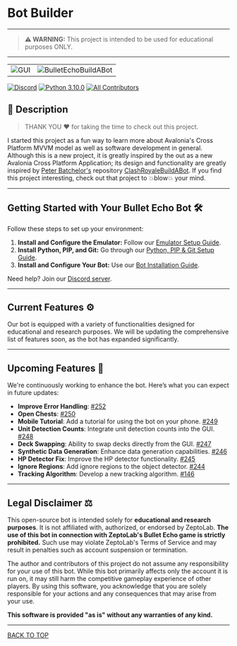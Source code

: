 ﻿# Bot Builder

---
> **⚠️ WARNING:**
> This project is intended to be used for educational purposes ONLY.
---

<table>
    <tr>
        <td align="center">
            <img src="https://github.com/user-attachments/assets/554485fb-5d80-43bd-8096-07b6b38330db" alt="GUI">
        </td>
        <td align="center">
            <img src="https://github.com/user-attachments/assets/45165830-caab-4ee3-8552-6c982bf269fa" alt="BulletEchoBuildABot">
        </td>
    </tr>
</table>

[![Discord](https://img.shields.io/badge/Discord-00c8d6?logo=discord&logoColor=white&style=flat)](https://discord.gg/FprT638S)
[![Python 3.10.0](https://img.shields.io/badge/python-3.10.0-00c8d6?style=flat&logo=python&logoColor=white)](https://www.python.org/downloads/release/python-3100/)
[![All Contributors](https://img.shields.io/badge/all_contributors-17-00c8d6?style=flat)](Contributors.md)

## 📝 Description

> THANK YOU ❤️ for taking the time to check out this project.

I started this project as a fun way to learn more about Avalonia's Cross Platform MVVM model as well as software
development in general. Although this is a new project, it is greatly inspired by the out as a new Avalonia Cross
Platform Application; its design and functionality are greatly inspired
by [Peter Batchelor's](https://github.com/Pbatch)
repository [ClashRoyaleBuildABot](https://github.com/Pbatch/ClashRoyaleBuildABot). If you find this project interesting,
check out that project to 💥blow💥 your mind.

---

## Getting Started with Your Bullet Echo Bot 🛠️

Follow these steps to set up your environment:

1. **Install and Configure the Emulator:** Follow
   our [Emulator Setup Guide](https://github.com/Pbatch/BulletEchoBuildABot/wiki/Emulator-Setup-Guide).
2. **Install Python, PIP, and Git:** Go through
   our [Python, PIP & Git Setup Guide](https://github.com/Pbatch/BulletEchoBuildABot/wiki/Python,-PIP,-&-Git-Setup-Guide).
3. **Install and Configure Your Bot:** Use
   our [Bot Installation Guide](https://github.com/Pbatch/BulletEchoBuildABot/wiki/Bot-Installation-Setup-Guide).

Need help? Join our [Discord server](https://discord.gg/FprT638S).

---

## Current Features ⚙️

Our bot is equipped with a variety of functionalities designed for educational and research purposes. We will be
updating the comprehensive list of features soon, as the bot has expanded significantly.

---

## Upcoming Features 🚀

We're continuously working to enhance the bot. Here’s what you can expect in future updates:

- **Improve Error Handling**: [#252](https://github.com/Pbatch/BulletEchoBuildABot/issues/252)
- **Open Chests**: [#250](https://github.com/Pbatch/BulletEchoBuildABot/issues/250)
- **Mobile Tutorial**: Add a tutorial for using the bot on your
  phone. [#249](https://github.com/Pbatch/BulletEchoBuildABot/issues/249)
- **Unit Detection Counts**: Integrate unit detection counts into the
  GUI. [#248](https://github.com/Pbatch/BulletEchoBuildABot/issues/248)
- **Deck Swapping**: Ability to swap decks directly from the
  GUI. [#247](https://github.com/Pbatch/BulletEchoBuildABot/issues/247)
- **Synthetic Data Generation**: Enhance data generation
  capabilities. [#246](https://github.com/Pbatch/BulletEchoBuildABot/issues/246)
- **HP Detector Fix**: Improve the HP detector
  functionality. [#245](https://github.com/Pbatch/BulletEchoBuildABot/issues/245)
- **Ignore Regions**: Add ignore regions to the object
  detector. [#244](https://github.com/Pbatch/BulletEchoBuildABot/issues/244)
- **Tracking Algorithm**: Develop a new tracking
  algorithm. [#146](https://github.com/Pbatch/BulletEchoBuildABot/issues/146)

---

## Legal Disclaimer ⚖️

This open-source bot is intended solely for **educational and research purposes**. It is not affiliated with,
authorized, or endorsed by ZeptoLab. **The use of this bot in connection with ZeptoLab's Bullet Echo game is strictly
prohibited.** Such use may violate ZeptoLab's Terms of Service and may result in penalties such as account suspension or
termination.

The author and contributors of this project do not assume any responsibility for your use of this bot. While this bot
primarily affects only the account it is run on, it may still harm the competitive gameplay experience of other players.
By using this software, you acknowledge that you are solely responsible for your actions and any consequences that may
arise from your use.

**This software is provided "as is" without any warranties of any kind.**

---
[BACK TO TOP](#bot-builder)